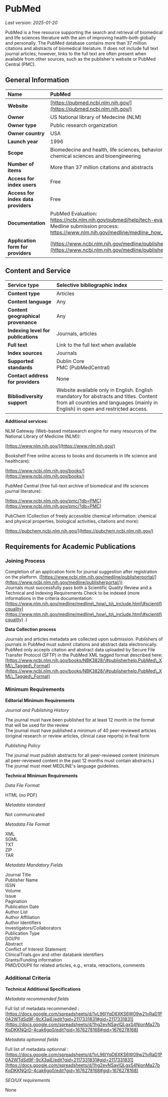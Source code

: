 # PubMed

*Last version: 2025-01-20*

PubMed is a free resource supporting the search and retrieval of biomedical and life sciences literature with the aim of improving health–both globally and personally. The PubMed database contains more than 37 million citations and abstracts of biomedical literature. It does not include full text journal articles; however, links to the full text are often present when available from other sources, such as the publisher's website or PubMed Central (PMC).

## General Information

| Name | PubMed |
| :---- | :---- |
| **Website** | [https://pubmed.ncbi.nlm.nih.gov/](https://pubmed.ncbi.nlm.nih.gov/) |
| **Owner** | US National library of Medecine (NLM) |
| **Owner type** | Public research organization |
| **Owner country** | USA |
| **Launch year** | 1996 |
| **Scope** | Biomedecine and health, life sciences, behavioral sciences, chemical sciences and bioengineering |
| **Number of items** | More than 37 million citations and abstracts  |
| **Access for index users** | Free |
| **Access for index data providers** | Free |
| **Documentation** |PubMed Evaluation: https://ncbi.nlm.nih.gov/pubmed/help/tech-eval </br> Medline submission process: https://www.nlm.nih.gov/medline/medline_how_to_include.html|
| **Application form for providers** | [https://www.ncbi.nlm.nih.gov/medline/publisherportal/](https://www.ncbi.nlm.nih.gov/medline/publisherportal/) |

## Content and Service

| Service type | Selective bibliographic index |
| :---- | :---- |
| **Content type** | Articles |
| **Content language** | Any |
| **Content geographical provenance** | Any |
| **Indexing level for publications** | Journals, articles |
| **Full text** | Link to the full text when available |
| **Index sources** | Journals |
| **Supported standards** | Dublin Core <br/> PMC (PubMedCentral) |
| **Contact address for providers** | None |
| **Bibliodiversity support** | Website available only in English. English mandatory for abstracts and titles. Content from all countries and languages (mainly in English) in open and restricted access. |

**Additional services:**  

NLM Gateway (Web-based metasearch engine for many resources of the National Library of Medicine (NLM)):   

[https://www.nlm.nih.gov/](https://www.nlm.nih.gov/) 

Bookshelf Free online access to books and documents in life science and healthcare):  

[https://www.ncbi.nlm.nih.gov/books/](https://www.ncbi.nlm.nih.gov/books/)

PubMed Central (free full-text archive of biomedical and life sciences journal literature):  

[https://www.ncbi.nlm.nih.gov/pmc/?db=PMC](https://www.ncbi.nlm.nih.gov/pmc/?db=PMC) 

PubChem (Collection of freely accessible chemical information: chemical and physical properties, biological activities, citations and more):  

[https://pubchem.ncbi.nlm.nih.gov/](https://pubchem.ncbi.nlm.nih.gov/) 

## Requirements for Academic Publications

### Joining Process

Completion of an application form for journal suggestion after registration on the platform. ([https://www.ncbi.nlm.nih.gov/medline/publisherportal/](https://www.ncbi.nlm.nih.gov/medline/publisherportal/))   
Journals must successfully pass both a Scientific Quality Review and a Technical and Indexing Requirements Check to be indexed (more informations in the criteria documentation:  [https://www.nlm.nih.gov/medline/medline\_how\_to\_include.html\#scientificquality](https://www.nlm.nih.gov/medline/medline\_how\_to\_include.html\#scientificquality) .) 

**Data Collection process**

Journals and articles metadata are collected upon submission. Publishers of journals in PubMed must submit citations and abstract data electronically. PubMed only accepts citation and abstract data uploaded by Secure File Transfer Protocol (SFTP) in the PubMed XML tagged format described here: [https://www.ncbi.nlm.nih.gov/books/NBK3828/\#publisherhelp.PubMed\_XML\_Tagged\_Format](https://www.ncbi.nlm.nih.gov/books/NBK3828/\#publisherhelp.PubMed\_XML\_Tagged\_Format) 

### Minimum Requirements

**Editorial Minimum Requirements**

*Journal and Publishing History*

The journal must have been published for at least 12 month in the format that will be used for the review  
The journal must have published a minimum of 40 peer-reviewed articles (original research or review articles, clinical case reports) in final form

*Publishing Policy*

The journal must publish abstracts for all peer-reviewed content (minimum all peer-reviewed content in the past 12 months must contain abstracts.)
The journal must meet MEDLINE's language guidelines.

**Technical Minimum Requirements**

*Data File Format* 

HTML (no PDF)

*Metadata standard* 

Not communicated

*Metadata File Format* 

XML  
SGML  
TXT  
ZIP  
TAR

*Metadata Mandatory Fields*

Journal Title  
Publisher Name  
ISSN  
Volume  
Issue  
Pagination  
Publication Date  
Author List  
Author Affiliation  
Author Identifiers  
Investigators/Collaborators  
Publication Type  
DOI/PII  
Abstract  
Conflict of Interest Statement  
ClinicalTrials.gov and other databank identifiers  
Grants/Funding information  
PMID/DOI/PII for related articles, e.g., errata, retractions, comments

### Additional Criteria

**Technical Additional Specifications**

*Metadata recommended fields*

Full list of metadata recommended : 
[https://docs.google.com/spreadsheets/d/1vL96IYqD6XKS6W09w21vRaD1P0A2WTdSd9F-9cX3ajE/edit?gid=2117331831#gid=2117331831](https://docs.google.com/spreadsheets/d/1hg2evNSaylQLgxS4NionMa27bKpDKKNQrD-4cak6gp0/edit?gid=1676278168#gid=1676278168)

*Metadata optionnal fields*

Full list of metadata optionnal : 
[https://docs.google.com/spreadsheets/d/1vL96IYqD6XKS6W09w21vRaD1P0A2WTdSd9F-9cX3ajE/edit?gid=2117331831#gid=2117331831](https://docs.google.com/spreadsheets/d/1hg2evNSaylQLgxS4NionMa27bKpDKKNQrD-4cak6gp0/edit?gid=1676278168#gid=1676278168)

*SEO/UX requirements*

None
